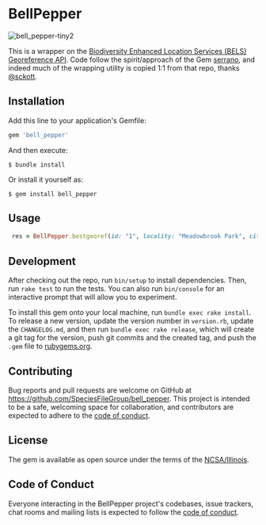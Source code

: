 # BellPepper

![bell_pepper-tiny2](https://github.com/SpeciesFileGroup/bell_pepper/assets/8573609/361aaf60-df59-4d2b-b068-b441ec32ae21)

This is a wrapper on the [Biodiversity Enhanced Location Services (BELS) Georeference API](https://github.com/VertNet/bels). Code follow the spirit/approach of the Gem [serrano](https://github.com/sckott/serrano), and indeed much of the wrapping utility is copied 1:1 from that repo, thanks [@sckott](https://github.com/sckott).

## Installation

Add this line to your application's Gemfile:

```ruby
gem 'bell_pepper'
```

And then execute:

    $ bundle install

Or install it yourself as:

    $ gem install bell_pepper

## Usage

```ruby
 res = BellPepper.bestgeoref(id: "1", locality: "Meadowbrook Park", city: "Urbana", state_province: "Illinois", country_code: "US") #  => MultiJson object
```

## Development

After checking out the repo, run `bin/setup` to install dependencies. Then, run `rake test` to run the tests. You can also run `bin/console` for an interactive prompt that will allow you to experiment.

To install this gem onto your local machine, run `bundle exec rake install`. To release a new version, update the version number in `version.rb`, update the `CHANGELOG.md`, and then run `bundle exec rake release`, which will create a git tag for the version, push git commits and the created tag, and push the `.gem` file to [rubygems.org](https://rubygems.org).

## Contributing

Bug reports and pull requests are welcome on GitHub at https://github.com/SpeciesFileGroup/bell_pepper. This project is intended to be a safe, welcoming space for collaboration, and contributors are expected to adhere to the [code of conduct](https://github.com/SpeciesFileGroup/bell_pepper/blob/main/CODE_OF_CONDUCT.md).

## License

The gem is available as open source under the terms of the [NCSA/Illinois](https://github.com/SpeciesFileGroup/bell_pepper/blob/main/LICENSE.txt).

## Code of Conduct

Everyone interacting in the BellPepper project's codebases, issue trackers, chat rooms and mailing lists is expected to follow the [code of conduct](https://github.com/SpeciesFileGroup/bell_pepper/blob/main/CODE_OF_CONDUCT.md).
